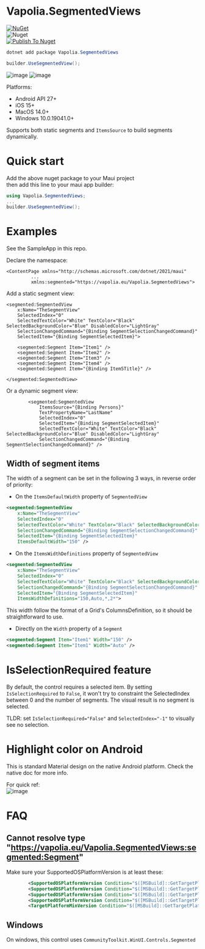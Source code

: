 # Vapolia.SegmentedViews

[![NuGet][nuget-img]][nuget-link]  
![Nuget](https://img.shields.io/nuget/dt/Vapolia.SegmentedViews)  
[![Publish To Nuget](https://github.com/vapolia/SegmentedViews/actions/workflows/main.yaml/badge.svg)](https://github.com/vapolia/SegmentedViews/actions/workflows/main.yaml)

```cs
dotnet add package Vapolia.SegmentedViews

builder.UseSegmentedView();
```

[nuget-link]: https://www.nuget.org/packages/Vapolia.SegmentedViews/
[nuget-img]: https://img.shields.io/nuget/v/Vapolia.SegmentedViews

![image](https://github.com/vapolia/SegmentedViews/assets/190756/27ec1108-0e5d-47a0-a85c-c592694a9b52)
![image](https://github.com/vapolia/SegmentedViews/assets/190756/3d0e359b-92aa-49a4-9e91-26883b2e6e1f)


Platforms:
- Android API 27+
- iOS 15+
- MacOS 14.0+
- Windows 10.0.19041.0+

Supports both static segments and `ItemsSource` to build segments dynamically.

# Quick start

Add the above nuget package to your Maui project   
then add this line to your maui app builder:

```c#
using Vapolia.SegmentedViews;
...
builder.UseSegmentedView();
```

# Examples

See the SampleApp in this repo.

Declare the namespace:
```xaml
<ContentPage xmlns="http://schemas.microsoft.com/dotnet/2021/maui"
         ...
         xmlns:segmented="https://vapolia.eu/Vapolia.SegmentedViews">
```

Add a static segment view:
```xaml
<segmented:SegmentedView  
    x:Name="TheSegmentView"
    SelectedIndex="0"
    SelectedTextColor="White" TextColor="Black" SelectedBackgroundColor="Blue" DisabledColor="LightGray"
    SelectionChangedCommand="{Binding SegmentSelectionChangedCommand}"
    SelectedItem="{Binding SegmentSelectedItem}">
    
    <segmented:Segment Item="Item1" />
    <segmented:Segment Item="Item2" />
    <segmented:Segment Item="Item3" />
    <segmented:Segment Item="Item4" />
    <segmented:Segment Item="{Binding Item5Title}" />
    
</segmented:SegmentedView>
```

Or a dynamic segment view:
```xaml
        <segmented:SegmentedView
            ItemsSource="{Binding Persons}"
            TextPropertyName="LastName"
            SelectedIndex="0"
            SelectedItem="{Binding SegmentSelectedItem}"
            SelectedTextColor="White" TextColor="Black" SelectedBackgroundColor="Blue" DisabledColor="LightGray"
            SelectionChangedCommand="{Binding SegmentSelectionChangedCommand}" />
```

## Width of segment items

The width of a segment can be set in the following 3 ways, in reverse order of priority:

* On the `ItemsDefaultWidth` property of `SegmentedView`
```xml
<segmented:SegmentedView  
    x:Name="TheSegmentView"
    SelectedIndex="0"
    SelectedTextColor="White" TextColor="Black" SelectedBackgroundColor="Blue" DisabledColor="LightGray"
    SelectionChangedCommand="{Binding SegmentSelectionChangedCommand}"
    SelectedItem="{Binding SegmentSelectedItem}"
    ItemsDefaultWidth="150" />
```

* On the `ItemsWidthDefinitions` property of `SegmentedView`
```xml
<segmented:SegmentedView  
    x:Name="TheSegmentView"
    SelectedIndex="0"
    SelectedTextColor="White" TextColor="Black" SelectedBackgroundColor="Blue" DisabledColor="LightGray"
    SelectionChangedCommand="{Binding SegmentSelectionChangedCommand}"
    SelectedItem="{Binding SegmentSelectedItem}"
    ItemsWidthDefinitions="150,Auto,*,2*">
```
This width follow the format of a Grid's ColumnsDefinition, so it should be straightforward to use.

* Directly on the `Width` property of a `Segment`
```xml
<segmented:Segment Item="Item1" Width="150" />
<segmented:Segment Item="Item1" Width="Auto" />
```

# IsSelectionRequired feature

By default, the control requires a selected item. By setting `IsSelectionRequired` to `False`, it won't try to constraint the SelectedIndex between 0 and the number of segments. The visual result is no segment is selected.

TLDR: set `IsSelectionRequired="False"` and `SelectedIndex="-1"` to visually see no selection.

# Highlight color on Android

This is standard Material design on the native Android platform. Check the native doc for more info.

For quick ref:  
![image](https://github.com/vapolia/SegmentedViews/assets/190756/0c20a415-4a77-48f7-994e-9691d1a12c70)

# FAQ

## Cannot resolve type "https://vapolia.eu/Vapolia.SegmentedViews:segmented:Segment"

Make sure your SupportedOSPlatformVersion is at least these:
```xml
        <SupportedOSPlatformVersion Condition="$([MSBuild]::GetTargetPlatformIdentifier('$(TargetFramework)')) == 'ios'">15.0</SupportedOSPlatformVersion>
        <SupportedOSPlatformVersion Condition="$([MSBuild]::GetTargetPlatformIdentifier('$(TargetFramework)')) == 'maccatalyst'">15.0</SupportedOSPlatformVersion>
        <SupportedOSPlatformVersion Condition="$([MSBuild]::GetTargetPlatformIdentifier('$(TargetFramework)')) == 'android'">21.0</SupportedOSPlatformVersion>
        <SupportedOSPlatformVersion Condition="$([MSBuild]::GetTargetPlatformIdentifier('$(TargetFramework)')) == 'windows'">10.0.19041.0</SupportedOSPlatformVersion>
        <TargetPlatformMinVersion Condition="$([MSBuild]::GetTargetPlatformIdentifier('$(TargetFramework)')) == 'windows'">10.0.19041.0</TargetPlatformMinVersion>
```

## Windows

On windows, this control uses `CommunityToolkit.WinUI.Controls.Segmented`
